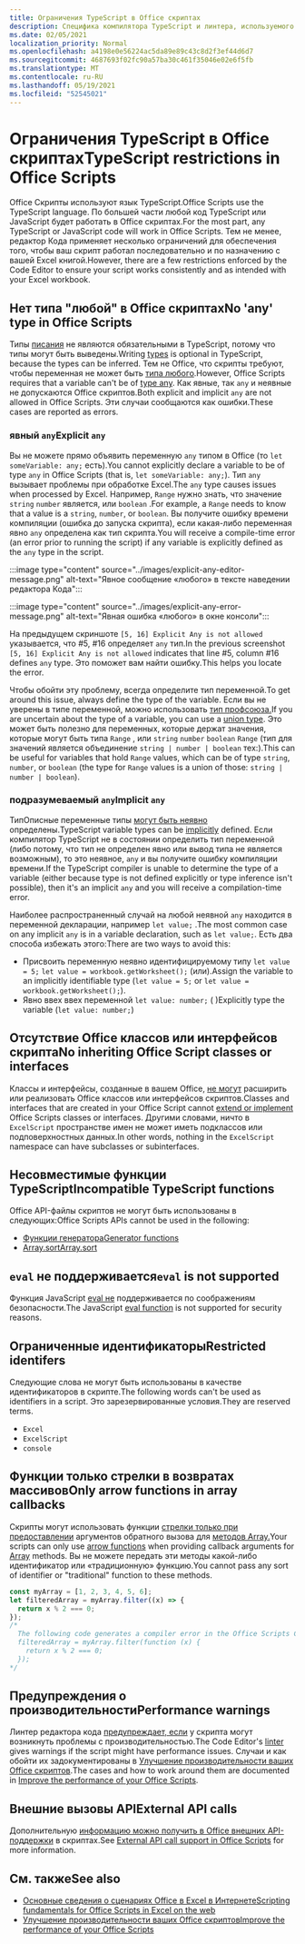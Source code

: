 ```yaml
---
title: Ограничения TypeScript в Office скриптах
description: Специфика компилятора TypeScript и линтера, используемого Office Code Scripts.
ms.date: 02/05/2021
localization_priority: Normal
ms.openlocfilehash: a4198e0e56224ac5da89e89c43c8d2f3ef44d6d7
ms.sourcegitcommit: 4687693f02fc90a57ba30c461f35046e02e6f5fb
ms.translationtype: MT
ms.contentlocale: ru-RU
ms.lasthandoff: 05/19/2021
ms.locfileid: "52545021"
---
```

# <a name="typescript-restrictions-in-office-scripts"></a><span data-ttu-id="20e3e-103">Ограничения TypeScript в Office скриптах</span><span class="sxs-lookup"><span data-stu-id="20e3e-103">TypeScript restrictions in Office Scripts</span></span>

<span data-ttu-id="20e3e-104">Office Скрипты используют язык TypeScript.</span><span class="sxs-lookup"><span data-stu-id="20e3e-104">Office Scripts use the TypeScript language.</span></span> <span data-ttu-id="20e3e-105">По большей части любой код TypeScript или JavaScript будет работать в Office скриптах.</span><span class="sxs-lookup"><span data-stu-id="20e3e-105">For the most part, any TypeScript or JavaScript code will work in Office Scripts.</span></span> <span data-ttu-id="20e3e-106">Тем не менее, редактор Кода применяет несколько ограничений для обеспечения того, чтобы ваш скрипт работал последовательно и по назначению с вашей Excel книгой.</span><span class="sxs-lookup"><span data-stu-id="20e3e-106">However, there are a few restrictions enforced by the Code Editor to ensure your script works consistently and as intended with your Excel workbook.</span></span>

## <a name="no-any-type-in-office-scripts"></a><span data-ttu-id="20e3e-107">Нет типа "любой" в Office скриптах</span><span class="sxs-lookup"><span data-stu-id="20e3e-107">No 'any' type in Office Scripts</span></span>

<span data-ttu-id="20e3e-108">Типы [писания](https://www.typescriptlang.org/docs/handbook/typescript-in-5-minutes.html) не являются обязательными в TypeScript, потому что типы могут быть выведены.</span><span class="sxs-lookup"><span data-stu-id="20e3e-108">Writing [types](https://www.typescriptlang.org/docs/handbook/typescript-in-5-minutes.html) is optional in TypeScript, because the types can be inferred.</span></span> <span data-ttu-id="20e3e-109">Тем не Office, что скрипты требуют, чтобы переменная не может быть [типа любого](https://www.typescriptlang.org/docs/handbook/basic-types.html#any).</span><span class="sxs-lookup"><span data-stu-id="20e3e-109">However, Office Scripts requires that a variable can't be of [type any](https://www.typescriptlang.org/docs/handbook/basic-types.html#any).</span></span> <span data-ttu-id="20e3e-110">Как явные, так `any` и неявные не допускаются Office скриптов.</span><span class="sxs-lookup"><span data-stu-id="20e3e-110">Both explicit and implicit `any` are not allowed in Office Scripts.</span></span> <span data-ttu-id="20e3e-111">Эти случаи сообщаются как ошибки.</span><span class="sxs-lookup"><span data-stu-id="20e3e-111">These cases are reported as errors.</span></span>

### <a name="explicit-any"></a><span data-ttu-id="20e3e-112">явный `any`</span><span class="sxs-lookup"><span data-stu-id="20e3e-112">Explicit `any`</span></span>

<span data-ttu-id="20e3e-113">Вы не можете прямо объявить переменную `any` типом в Office (то `let someVariable: any;` есть).</span><span class="sxs-lookup"><span data-stu-id="20e3e-113">You cannot explicitly declare a variable to be of type `any` in Office Scripts (that is, `let someVariable: any;`).</span></span> <span data-ttu-id="20e3e-114">Тип `any` вызывает проблемы при обработке Excel.</span><span class="sxs-lookup"><span data-stu-id="20e3e-114">The `any` type causes issues when processed by Excel.</span></span> <span data-ttu-id="20e3e-115">Например, `Range` нужно знать, что значение `string` `number` является, или `boolean` .</span><span class="sxs-lookup"><span data-stu-id="20e3e-115">For example, a `Range` needs to know that a value is a `string`, `number`, or `boolean`.</span></span> <span data-ttu-id="20e3e-116">Вы получите ошибку времени компиляции (ошибка до запуска скрипта), если какая-либо переменная явно `any` определена как тип скрипта.</span><span class="sxs-lookup"><span data-stu-id="20e3e-116">You will receive a compile-time error (an error prior to running the script) if any variable is explicitly defined as the `any` type in the script.</span></span>

:::image type="content" source="../images/explicit-any-editor-message.png" alt-text="Явное сообщение «любого» в тексте наведении редактора Кода":::

:::image type="content" source="../images/explicit-any-error-message.png" alt-text="Явная ошибка «любого» в окне консоли":::

<span data-ttu-id="20e3e-119">На предыдущем скриншоте `[5, 16] Explicit Any is not allowed` указывается, что #5, #16 определяет `any` тип.</span><span class="sxs-lookup"><span data-stu-id="20e3e-119">In the previous screenshot `[5, 16] Explicit Any is not allowed` indicates that line #5, column #16 defines `any` type.</span></span> <span data-ttu-id="20e3e-120">Это поможет вам найти ошибку.</span><span class="sxs-lookup"><span data-stu-id="20e3e-120">This helps you locate the error.</span></span>

<span data-ttu-id="20e3e-121">Чтобы обойти эту проблему, всегда определите тип переменной.</span><span class="sxs-lookup"><span data-stu-id="20e3e-121">To get around this issue, always define the type of the variable.</span></span> <span data-ttu-id="20e3e-122">Если вы не уверены в типе переменной, можно использовать [тип профсоюза.](https://www.typescriptlang.org/docs/handbook/unions-and-intersections.html)</span><span class="sxs-lookup"><span data-stu-id="20e3e-122">If you are uncertain about the type of a variable, you can use a [union type](https://www.typescriptlang.org/docs/handbook/unions-and-intersections.html).</span></span> <span data-ttu-id="20e3e-123">Это может быть полезно для переменных, которые держат значения, которые могут быть типа `Range` , или `string` `number` `boolean` `Range` (тип для значений является объединение `string | number | boolean` тех:).</span><span class="sxs-lookup"><span data-stu-id="20e3e-123">This can be useful for variables that hold `Range` values, which can be of type `string`, `number`, or `boolean` (the type for `Range` values is a union of those: `string | number | boolean`).</span></span>

### <a name="implicit-any"></a><span data-ttu-id="20e3e-124">подразумеваемый `any`</span><span class="sxs-lookup"><span data-stu-id="20e3e-124">Implicit `any`</span></span>

<span data-ttu-id="20e3e-125">ТипОписные переменные типы [могут быть неявно](https://www.typescriptlang.org/docs/handbook/type-inference.html) определены.</span><span class="sxs-lookup"><span data-stu-id="20e3e-125">TypeScript variable types can be [implicitly](https://www.typescriptlang.org/docs/handbook/type-inference.html) defined.</span></span> <span data-ttu-id="20e3e-126">Если компилятор TypeScript не в состоянии определить тип переменной (либо потому, что тип не определен явно или вывод типа не является возможным), то это неявное, `any` и вы получите ошибку компиляции времени.</span><span class="sxs-lookup"><span data-stu-id="20e3e-126">If the TypeScript compiler is unable to determine the type of a variable (either because type is not defined explicitly or type inference isn't possible), then it's an implicit `any` and you will receive a compilation-time error.</span></span>

<span data-ttu-id="20e3e-127">Наиболее распространенный случай на любой неявной `any` находится в переменной декларации, например `let value;` .</span><span class="sxs-lookup"><span data-stu-id="20e3e-127">The most common case on any implicit `any` is in a variable declaration, such as `let value;`.</span></span> <span data-ttu-id="20e3e-128">Есть два способа избежать этого:</span><span class="sxs-lookup"><span data-stu-id="20e3e-128">There are two ways to avoid this:</span></span>

* <span data-ttu-id="20e3e-129">Присвоить переменную неявно идентифицируемому типу `let value = 5;` `let value = workbook.getWorksheet();` (или).</span><span class="sxs-lookup"><span data-stu-id="20e3e-129">Assign the variable to an implicitly identifiable type (`let value = 5;` or `let value = workbook.getWorksheet();`).</span></span>
* <span data-ttu-id="20e3e-130">Явно ввех ввех переменной `let value: number;` ( )</span><span class="sxs-lookup"><span data-stu-id="20e3e-130">Explicitly type the variable (`let value: number;`)</span></span>

## <a name="no-inheriting-office-script-classes-or-interfaces"></a><span data-ttu-id="20e3e-131">Отсутствие Office классов или интерфейсов скрипта</span><span class="sxs-lookup"><span data-stu-id="20e3e-131">No inheriting Office Script classes or interfaces</span></span>

<span data-ttu-id="20e3e-132">Классы и интерфейсы, созданные в вашем Office, [не могут](https://www.typescriptlang.org/docs/handbook/classes.html#inheritance) расширить или реализовать Office классов или интерфейсов скриптов.</span><span class="sxs-lookup"><span data-stu-id="20e3e-132">Classes and interfaces that are created in your Office Script cannot [extend or implement](https://www.typescriptlang.org/docs/handbook/classes.html#inheritance) Office Scripts classes or interfaces.</span></span> <span data-ttu-id="20e3e-133">Другими словами, ничто в `ExcelScript` пространстве имен не может иметь подклассов или подповерхностных данных.</span><span class="sxs-lookup"><span data-stu-id="20e3e-133">In other words, nothing in the `ExcelScript` namespace can have subclasses or subinterfaces.</span></span>

## <a name="incompatible-typescript-functions"></a><span data-ttu-id="20e3e-134">Несовместимые функции TypeScript</span><span class="sxs-lookup"><span data-stu-id="20e3e-134">Incompatible TypeScript functions</span></span>

<span data-ttu-id="20e3e-135">Office API-файлы скриптов не могут быть использованы в следующих:</span><span class="sxs-lookup"><span data-stu-id="20e3e-135">Office Scripts APIs cannot be used in the following:</span></span>

* [<span data-ttu-id="20e3e-136">Функции генератора</span><span class="sxs-lookup"><span data-stu-id="20e3e-136">Generator functions</span></span>](https://developer.mozilla.org/docs/Web/JavaScript/Guide/Iterators_and_Generators#generator_functions)
* [<span data-ttu-id="20e3e-137">Array.sort</span><span class="sxs-lookup"><span data-stu-id="20e3e-137">Array.sort</span></span>](https://developer.mozilla.org/docs/Web/JavaScript/Reference/Global_Objects/Array/sort)

## <a name="eval-is-not-supported"></a><span data-ttu-id="20e3e-138">`eval` не поддерживается</span><span class="sxs-lookup"><span data-stu-id="20e3e-138">`eval` is not supported</span></span>

<span data-ttu-id="20e3e-139">Функция JavaScript [eval не](https://developer.mozilla.org/docs/Web/JavaScript/Reference/Global_Objects/eval) поддерживается по соображениям безопасности.</span><span class="sxs-lookup"><span data-stu-id="20e3e-139">The JavaScript [eval function](https://developer.mozilla.org/docs/Web/JavaScript/Reference/Global_Objects/eval) is not supported for security reasons.</span></span>

## <a name="restricted-identifers"></a><span data-ttu-id="20e3e-140">Ограниченные идентификаторы</span><span class="sxs-lookup"><span data-stu-id="20e3e-140">Restricted identifers</span></span>

<span data-ttu-id="20e3e-141">Следующие слова не могут быть использованы в качестве идентификаторов в скрипте.</span><span class="sxs-lookup"><span data-stu-id="20e3e-141">The following words can't be used as identifiers in a script.</span></span> <span data-ttu-id="20e3e-142">Это зарезервированные условия.</span><span class="sxs-lookup"><span data-stu-id="20e3e-142">They are reserved terms.</span></span>

* `Excel`
* `ExcelScript`
* `console`

## <a name="only-arrow-functions-in-array-callbacks"></a><span data-ttu-id="20e3e-143">Функции только стрелки в возвратах массивов</span><span class="sxs-lookup"><span data-stu-id="20e3e-143">Only arrow functions in array callbacks</span></span>

<span data-ttu-id="20e3e-144">Скрипты могут использовать функции [стрелки только при предоставлении](https://developer.mozilla.org/docs/Web/JavaScript/Reference/Functions/Arrow_functions) аргументов обратного вызова для [методов Array.](https://developer.mozilla.org/docs/Web/JavaScript/Reference/Global_Objects/Array)</span><span class="sxs-lookup"><span data-stu-id="20e3e-144">Your scripts can only use [arrow functions](https://developer.mozilla.org/docs/Web/JavaScript/Reference/Functions/Arrow_functions) when providing callback arguments for [Array](https://developer.mozilla.org/docs/Web/JavaScript/Reference/Global_Objects/Array) methods.</span></span> <span data-ttu-id="20e3e-145">Вы не можете передать эти методы какой-либо идентификатор или «традиционную» функцию.</span><span class="sxs-lookup"><span data-stu-id="20e3e-145">You cannot pass any sort of identifier or "traditional" function to these methods.</span></span>

```TypeScript
const myArray = [1, 2, 3, 4, 5, 6];
let filteredArray = myArray.filter((x) => {
  return x % 2 === 0;
});
/*
  The following code generates a compiler error in the Office Scripts Code Editor.
  filteredArray = myArray.filter(function (x) {
    return x % 2 === 0;
  });
*/
```

## <a name="performance-warnings"></a><span data-ttu-id="20e3e-146">Предупреждения о производительности</span><span class="sxs-lookup"><span data-stu-id="20e3e-146">Performance warnings</span></span>

<span data-ttu-id="20e3e-147">Линтер редактора кода [предупреждает, если](https://wikipedia.org/wiki/Lint_(software)) у скрипта могут возникнуть проблемы с производительностью.</span><span class="sxs-lookup"><span data-stu-id="20e3e-147">The Code Editor's [linter](https://wikipedia.org/wiki/Lint_(software)) gives warnings if the script might have performance issues.</span></span> <span data-ttu-id="20e3e-148">Случаи и как обойти их задокументированы в [Улучшение производительности ваших Office скриптов](web-client-performance.md).</span><span class="sxs-lookup"><span data-stu-id="20e3e-148">The cases and how to work around them are documented in [Improve the performance of your Office Scripts](web-client-performance.md).</span></span>

## <a name="external-api-calls"></a><span data-ttu-id="20e3e-149">Внешние вызовы API</span><span class="sxs-lookup"><span data-stu-id="20e3e-149">External API calls</span></span>

<span data-ttu-id="20e3e-150">Дополнительную [информацию можно получить в Office внешних API-поддержки](external-calls.md) в скриптах.</span><span class="sxs-lookup"><span data-stu-id="20e3e-150">See [External API call support in Office Scripts](external-calls.md) for more information.</span></span>

## <a name="see-also"></a><span data-ttu-id="20e3e-151">См. также</span><span class="sxs-lookup"><span data-stu-id="20e3e-151">See also</span></span>

* [<span data-ttu-id="20e3e-152">Основные сведения о сценариях Office в Excel в Интернете</span><span class="sxs-lookup"><span data-stu-id="20e3e-152">Scripting fundamentals for Office Scripts in Excel on the web</span></span>](scripting-fundamentals.md)
* [<span data-ttu-id="20e3e-153">Улучшение производительности ваших Office скриптов</span><span class="sxs-lookup"><span data-stu-id="20e3e-153">Improve the performance of your Office Scripts</span></span>](web-client-performance.md)

